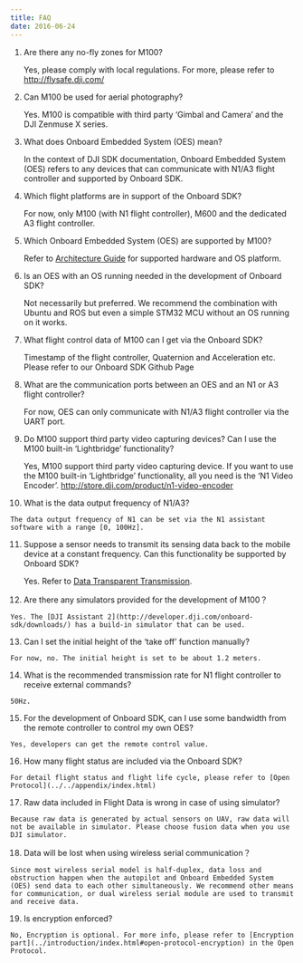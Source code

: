 ```yaml
---
title: FAQ 
date: 2016-06-24
---
```


1.  Are there any no-fly zones for M100?

    Yes, please comply with local regulations. For more, please refer to http://flysafe.dji.com/

2.  Can M100 be used for aerial photography?

    Yes. M100 is compatible with third party ‘Gimbal and Camera’ and the DJI Zenmuse X series.

3.  What does Onboard Embedded System (OES) mean?

    In the context of DJI SDK documentation, Onboard Embedded System (OES) refers to any devices that can communicate with N1/A3 flight controller and supported by Onboard SDK.

4.  Which flight platforms are in support of the Onboard SDK?
   
    For now, only M100 (with N1 flight controller), M600 and the dedicated A3 flight controller.

5.  Which Onboard Embedded System (OES) are supported by M100?

    Refer to [Architecture Guide](../introduction/architecture-guide.html) for supported hardware and OS platform.

6.  Is an OES with an OS running needed in the development of Onboard SDK?

    Not necessarily but preferred. We recommend the combination with Ubuntu and ROS but even a simple STM32 MCU without an OS running on it works.

7.  What flight control data of M100 can I get via the Onboard SDK?

    Timestamp of the flight controller, Quaternion and Acceleration etc. Please refer to our Onboard SDK Github Page

8.  What are the communication ports between an OES and an N1 or A3 flight controller?

    For now, OES can only communicate with N1/A3 flight controller via the UART port.

9.  Do M100 support third party video capturing devices? Can I use the M100 built-in ‘Lightbridge’ functionality?

    Yes, M100 support third party video capturing device. If you want to use the M100 built-in ‘Lightbridge’ functionality, all you need is the ‘N1 Video Encoder’. http://store.dji.com/product/n1-video-encoder

10.  What is the data output frequency of N1/A3?

    The data output frequency of N1 can be set via the N1 assistant software with a range [0, 100Hz].

11. Suppose a sensor needs to transmit its sensing data back to the mobile device at a constant frequency. Can this functionality be supported by Onboard SDK?

    Yes. Refer to [Data Transparent Transmission](../introduction/data-transparent-transmission.html).

12.  Are there any simulators provided for the development of M100？

    Yes. The [DJI Assistant 2](http://developer.dji.com/onboard-sdk/downloads/) has a build-in simulator that can be used.

13.  Can I set the initial height of the ‘take off’ function manually?

    For now, no. The initial height is set to be about 1.2 meters.

14.  What is the recommended transmission rate for N1 flight controller to receive external commands?

    50Hz.

15.  For the development of Onboard SDK, can I use some bandwidth from the remote controller to control my own OES?

    Yes, developers can get the remote control value.

16.  How many flight status are included via the Onboard SDK?

    For detail flight status and flight life cycle, please refer to [Open Protocol](../../appendix/index.html)

17.  Raw data included in Flight Data is wrong in case of using simulator?

    Because raw data is generated by actual sensors on UAV, raw data will not be available in simulator. Please choose fusion data when you use DJI simulator.

18.  Data will be lost when using wireless serial communication？

    Since most wireless serial model is half-duplex, data loss and obstruction happen when the autopilot and Onboard Embedded System (OES) send data to each other simultaneously. We recommend other means for communication, or dual wireless serial module are used to transmit and receive data.

19.  Is encryption enforced?

    No, Encryption is optional. For more info, please refer to [Encryption part](../introduction/index.html#open-protocol-encryption) in the Open Protocol.
